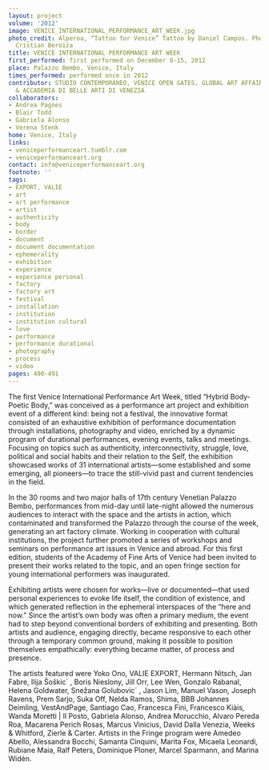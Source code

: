 ```yaml
---
layout: project
volume: '2012'
image: VENICE_INTERNATIONAL_PERFORMANCE_ART_WEEK.jpg
photo_credit: Alperoa, “Tattoo for Venice” Tattoo by Daniel Campos. Photograph by
  Cristian Beroiza
title: VENICE INTERNATIONAL PERFORMANCE ART WEEK
first_performed: first performed on December 8-15, 2012
place: Palazzo Bembo, Venice, Italy
times_performed: performed once in 2012
contributor: STUDIO CONTEMPORANEO, VENICE OPEN GATES, GLOBAL ART AFFAIRS FOUNDATION
  & ACCADEMIA DI BELLE ARTI DI VENEZIA
collaborators:
- Andrea Pagnes
- Blair Todd
- Gabriela Alonso
- Verena Stenk
home: Venice, Italy
links:
- veniceperformanceart.tumblr.com
- veniceperformanceart.org
contact: info@veniceperformanceart.org
footnote: ''
tags:
- EXPORT, VALIE
- art
- art performance
- artist
- authenticity
- body
- border
- document
- document documentation
- ephemerality
- exhibition
- experience
- experience personal
- factory
- factory art
- festival
- installation
- institution
- institution cultural
- love
- performance
- performance durational
- photography
- process
- video
pages: 490-491
---
```


The first Venice International Performance Art Week, titled “Hybrid Body-Poetic Body,” was conceived as a performance art project and exhibition event of a different kind: being not a festival, the innovative format consisted of an exhaustive exhibition of performance documentation through installations, photography and video, enriched by a dynamic program of durational performances, evening events, talks and meetings. Focusing on topics such as authenticity, interconnectivity, struggle, love, political and social habits and their relation to the Self, the exhibition showcased works of 31 international artists—some established and some emerging, all pioneers—to trace the still-vivid past and current tendencies in the field.

In the 30 rooms and two major halls of 17th century Venetian Palazzo Bembo, performances from mid-day until late-night allowed the numerous audiences to interact with the space and the artists in action, which contaminated and transformed the Palazzo through the course of the week, generating an art factory climate. Working in cooperation with cultural institutions, the project further promoted a series of workshops and seminars on performance art issues in Venice and abroad. For this first edition, students of the Academy of Fine Arts of Venice had been invited to present their works related to the topic, and an open fringe section for young international performers was inaugurated.

Exhibiting artists were chosen for works—live or documented—that used personal experiences to evoke life itself, the condition of existence, and which generated reflection in the ephemeral interspaces of the “here and now.” Since the artist’s own body was often a primary medium, the event had to step beyond conventional borders of exhibiting and presenting. Both artists and audience, engaging directly, became responsive to each other through a temporary common ground, making it possible to position themselves empathically: everything became matter, of process and presence.

The artists featured were Yoko Ono, VALIE EXPORT, Hermann Nitsch, Jan Fabre, Ilija Šoškic´ , Boris Nieslony, Jill Orr, Lee Wen, Gonzalo Rabanal, Helena Goldwater, Snežana Golubovic´ , Jason Lim, Manuel Vason, Joseph Ravens, Prem Sarjo, Suka Off, Nelda Ramos, Shima, BBB Johannes Deimling, VestAndPage, Santiago Cao, Francesca Fini, Francesco Kiàis, Wanda Moretti | Il Posto, Gabriela Alonso, Andrea Morucchio, Alvaro Pereda Roa, Macarena Perich Rosas, Marcus Vinicius, David Dalla Venezia, Weeks & Whitford, Zierle & Carter. Artists in the Fringe program were Amedeo Abello, Alessandra Bocchi, Samanta Cinquini, Marita Fox, Micaela Leonardi, Rubiane Maia, Ralf Peters, Dominique Ploner, Marcel Sparmann, and Marina Widén.
